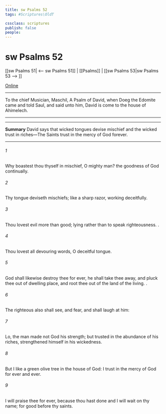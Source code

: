 ```yaml
---
title: sw Psalms 52
tags: #Scriptures\OldT

cssclass: scriptures
publish: false
people:
---
```


# sw Psalms 52
[[sw Psalms 51| <-- sw Psalms 51]] | [[Psalms]] | [[sw Psalms 53|sw Psalms 53 --> ]]

[Online](https://churchofjesuschrist.org/study/scriptures/ot/ps/52?lang=eng)

---
To the chief Musician, Maschil, A Psalm of David, when Doeg the Edomite came and told Saul, and said unto him, David is come to the house of Ahimelech.

---

---
__Summary__
David says that wicked tongues devise mischief and the wicked trust in riches—The Saints trust in the mercy of God forever.

---
###### 1 
Why boastest thou thyself in mischief, O mighty man? the goodness of God  continually.

###### 2 
Thy tongue deviseth mischiefs; like a sharp razor, working deceitfully.

###### 3 
Thou lovest evil more than good;  lying rather than to speak righteousness. .

###### 4 
Thou lovest all devouring words, O  deceitful tongue.

###### 5 
God shall likewise destroy thee for ever, he shall take thee away, and pluck thee out of  dwelling place, and root thee out of the land of the living. .

###### 6 
The righteous also shall see, and fear, and shall laugh at him:

###### 7 
Lo,  the man  made not God his strength; but trusted in the abundance of his riches,  strengthened himself in his wickedness.

###### 8 
But I  like a green olive tree in the house of God: I trust in the mercy of God for ever and ever.

###### 9 
I will praise thee for ever, because thou hast done  and I will wait on thy name; for  good before thy saints.

